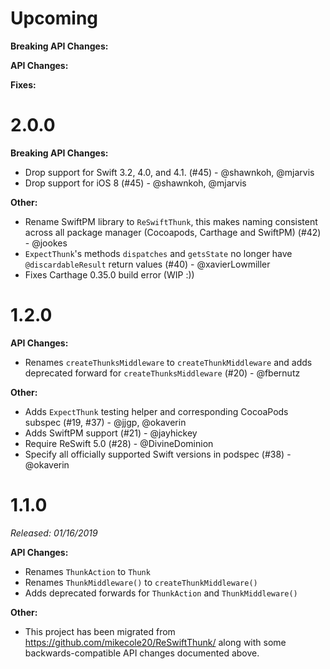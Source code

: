 # Upcoming

**Breaking API Changes:**

**API Changes:**

**Fixes:**

# 2.0.0

**Breaking API Changes:**
- Drop support for Swift 3.2, 4.0, and 4.1. (#45) - @shawnkoh, @mjarvis
- Drop support for iOS 8 (#45) - @shawnkoh, @mjarvis

**Other:**
- Rename SwiftPM library to `ReSwiftThunk`, this makes naming consistent across all package manager (Cocoapods, Carthage and SwiftPM) (#42) - @jookes
- `ExpectThunk`'s methods `dispatches` and `getsState` no longer have `@discardableResult` return values (#40) - @xavierLowmiller
- Fixes Carthage 0.35.0 build error (WIP :))

# 1.2.0

**API Changes:**
- Renames `createThunksMiddleware` to `createThunkMiddleware` and adds deprecated forward for `createThunksMiddleware` (#20) - @fbernutz

**Other:**

- Adds `ExpectThunk` testing helper and corresponding CocoaPods subspec (#19, #37) - @jjgp, @okaverin
- Adds SwiftPM support (#21) - @jayhickey
- Require ReSwift 5.0 (#28) - @DivineDominion
- Specify all officially supported Swift versions in podspec (#38) - @okaverin

# 1.1.0

*Released: 01/16/2019*

**API Changes:**
- Renames `ThunkAction` to `Thunk`
- Renames `ThunkMiddleware()` to `createThunkMiddleware()`
- Adds deprecated forwards for `ThunkAction` and `ThunkMiddleware()`

**Other:**
- This project has been migrated from https://github.com/mikecole20/ReSwiftThunk/ along with some backwards-compatible API changes documented above.
